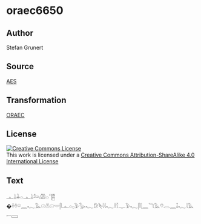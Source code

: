 # oraec6650

## Author

Stefan Grunert

## Source

[AES](https://github.com/simondschweitzer/aes)

## Transformation

[ORAEC](https://oraec.github.io/)

## License

<a rel="license" href="http://creativecommons.org/licenses/by-sa/4.0/"><img alt="Creative Commons License" style="border-width:0" src="https://i.creativecommons.org/l/by-sa/4.0/88x31.png" /></a><br />This work is licensed under a <a rel="license" href="http://creativecommons.org/licenses/by-sa/4.0/">Creative Commons Attribution-ShareAlike 4.0 International License</a>

## Text

𓊵𓏙𓇓𓏏𓊵𓏙𓃢𓏃𓏏𓊹𓉥<br>
�𓏐𓏊𓏖𓈖𓆑𓅓𓇳𓌨𓇳𓎟𓋴𓊵𓏏𓊪𓅱𓅭𓆑𓀘𓌸𓇋𓇋𓆑𓎛𓎿𓊃𓅱𓆑𓋴𓇛𓈖𓆓𓅓𓄣𓂋𓈖𓄤𓆑𓇋𓅓𓍿𓈙<br>
